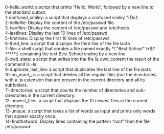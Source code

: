 0-hello_world: a script that prints “Hello, World”, followed by a new line to the standard output.  
1-confused_smiley: a script that displays a confused smiley "(Ôo)'.  
2-hellofile: Display the content of the /etc/passwd file.  
3-twofiles: Display the content of /etc/passwd and /etc/hosts  
4-lastlines: Display the last 10 lines of /etc/passwd  
5-firstlines: Display the first 10 lines of /etc/passwd  
6-third_line: a script that displays the third line of the file iacta  
7-file: a shell script that creates a file named exactly \*\\'"Best School"\'\\*$\?\*\*\*\*\*:) containing the text Best School ending by a new line.  
8-cwd_state: a script that writes into the file ls_cwd_content the result of the command ls -la  
9-duplicate_last_line: a script that duplicates the last line of the file iacta  
10-no_more_js: a script that deletes all the regular files (not the directories) with a .js extension that are present in the current directory and all its subfolders.  
11-directories: a script that counts the number of directories and sub-directories in the current directory.  
12-newest_files: a script that displays the 10 newest files in the current directory.  
13-unique: a script that takes a list of words as input and prints only words that appear exactly once.  
14-findthatword: Display lines containing the pattern “root” from the file /etc/passwd

